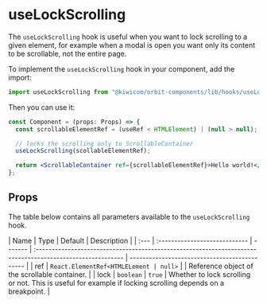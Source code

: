 # useLockScrolling

The `useLockScrolling` hook is useful when you want to lock scrolling to a given element, for example when a modal is open you want only its content to be scrollable, not the entire page.

To implement the `useLockScrolling` hook in your component, add the import:

```jsx
import useLockScrolling from "@kiwicom/orbit-components/lib/hooks/useLockScrolling";
```

Then you can use it:

```jsx
const Component = (props: Props) => {
  const scrollableElementRef = (useRef < HTMLElement) | (null > null);

  // locks the scrolling only to ScrollableContainer
  useLockScrolling(scollableElementRef);

  return <ScrollableContainer ref={scrollableElementRef}>Hello world!</ScrollableContainer>;
};
```

## Props

The table below contains all parameters available to the `useLockScrolling` hook.

| Name | Type                          | Default | Description                                                                                                |
| :--- | :---------------------------- | ------- | :--------------------------------------------------------------------------------------------------------- | --------------------------------------------- |
| ref  | `React.ElementRef<HTMLELement | null>`  |                                                                                                            | Reference object of the scrollable container. |
| lock | `boolean`                     | `true`  | Whether to lock scrolling or not. This is useful for example if locking scrolling depends on a breakpoint. |
